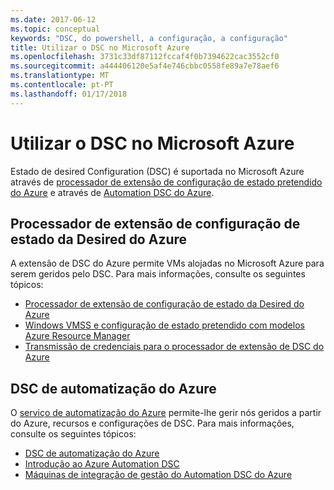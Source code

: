 ```yaml
---
ms.date: 2017-06-12
ms.topic: conceptual
keywords: "DSC, do powershell, a configuração, a configuração"
title: Utilizar o DSC no Microsoft Azure
ms.openlocfilehash: 3731c33df87112fccaf4f0b7394622cac3552cf0
ms.sourcegitcommit: a444406120e5af4e746cbbc0558fe89a7e78aef6
ms.translationtype: MT
ms.contentlocale: pt-PT
ms.lasthandoff: 01/17/2018
---
```

# <a name="using-dsc-on-microsoft-azure"></a>Utilizar o DSC no Microsoft Azure

Estado de desired Configuration (DSC) é suportada no Microsoft Azure através de [processador de extensão de configuração de estado pretendido do Azure](https://docs.microsoft.com/azure/virtual-machines/virtual-machines-windows-extensions-dsc-overview) e através de [Automation DSC do Azure](https://docs.microsoft.com/azure/automation/automation-dsc-overview).

## <a name="azure-desired-state-configuration-extension-handler"></a>Processador de extensão de configuração de estado da Desired do Azure

A extensão de DSC do Azure permite VMs alojadas no Microsoft Azure para serem geridos pelo DSC. Para mais informações, consulte os seguintes tópicos:

- [Processador de extensão de configuração de estado da Desired do Azure](https://docs.microsoft.com/azure/virtual-machines/virtual-machines-windows-extensions-dsc-overview)
- [Windows VMSS e configuração de estado pretendido com modelos Azure Resource Manager](https://docs.microsoft.com/azure/virtual-machines/virtual-machines-windows-extensions-dsc-template)
- [Transmissão de credenciais para o processador de extensão de DSC do Azure](https://docs.microsoft.com/azure/virtual-machines/virtual-machines-windows-extensions-dsc-credentials)

## <a name="azure-automation-dsc"></a>DSC de automatização do Azure

O [serviço de automatização do Azure](https://azure.microsoft.com/services/automation/) permite-lhe gerir nós geridos a partir do Azure, recursos e configurações de DSC. Para mais informações, consulte os seguintes tópicos:

- [DSC de automatização do Azure](https://docs.microsoft.com/azure/automation/automation-dsc-overview)
- [Introdução ao Azure Automation DSC](https://docs.microsoft.com/azure/automation/automation-dsc-getting-started)
- [Máquinas de integração de gestão do Automation DSC do Azure](https://docs.microsoft.com/azure/automation/automation-dsc-onboarding)

